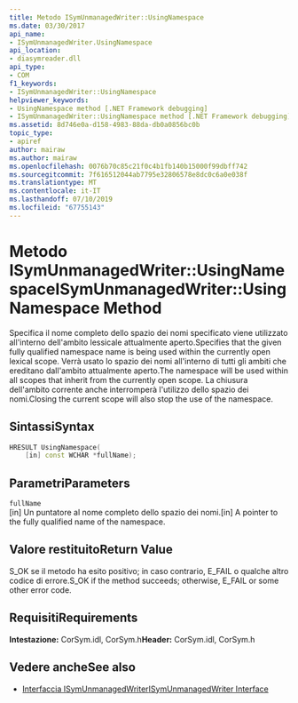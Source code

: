 ```yaml
---
title: Metodo ISymUnmanagedWriter::UsingNamespace
ms.date: 03/30/2017
api_name:
- ISymUnmanagedWriter.UsingNamespace
api_location:
- diasymreader.dll
api_type:
- COM
f1_keywords:
- ISymUnmanagedWriter::UsingNamespace
helpviewer_keywords:
- UsingNamespace method [.NET Framework debugging]
- ISymUnmanagedWriter::UsingNamespace method [.NET Framework debugging]
ms.assetid: 8d746e0a-d158-4983-88da-db0a0856bc0b
topic_type:
- apiref
author: mairaw
ms.author: mairaw
ms.openlocfilehash: 0076b70c85c21f0c4b1fb140b15000f99dbff742
ms.sourcegitcommit: 7f616512044ab7795e32806578e8dc0c6a0e038f
ms.translationtype: MT
ms.contentlocale: it-IT
ms.lasthandoff: 07/10/2019
ms.locfileid: "67755143"
---
```

# <a name="isymunmanagedwriterusingnamespace-method"></a><span data-ttu-id="e3497-102">Metodo ISymUnmanagedWriter::UsingNamespace</span><span class="sxs-lookup"><span data-stu-id="e3497-102">ISymUnmanagedWriter::UsingNamespace Method</span></span>
<span data-ttu-id="e3497-103">Specifica il nome completo dello spazio dei nomi specificato viene utilizzato all'interno dell'ambito lessicale attualmente aperto.</span><span class="sxs-lookup"><span data-stu-id="e3497-103">Specifies that the given fully qualified namespace name is being used within the currently open lexical scope.</span></span> <span data-ttu-id="e3497-104">Verrà usato lo spazio dei nomi all'interno di tutti gli ambiti che ereditano dall'ambito attualmente aperto.</span><span class="sxs-lookup"><span data-stu-id="e3497-104">The namespace will be used within all scopes that inherit from the currently open scope.</span></span> <span data-ttu-id="e3497-105">La chiusura dell'ambito corrente anche interromperà l'utilizzo dello spazio dei nomi.</span><span class="sxs-lookup"><span data-stu-id="e3497-105">Closing the current scope will also stop the use of the namespace.</span></span>  
  
## <a name="syntax"></a><span data-ttu-id="e3497-106">Sintassi</span><span class="sxs-lookup"><span data-stu-id="e3497-106">Syntax</span></span>  
  
```cpp  
HRESULT UsingNamespace(  
    [in] const WCHAR *fullName);  
```  
  
## <a name="parameters"></a><span data-ttu-id="e3497-107">Parametri</span><span class="sxs-lookup"><span data-stu-id="e3497-107">Parameters</span></span>  
 `fullName`  
 <span data-ttu-id="e3497-108">[in] Un puntatore al nome completo dello spazio dei nomi.</span><span class="sxs-lookup"><span data-stu-id="e3497-108">[in] A pointer to the fully qualified name of the namespace.</span></span>  
  
## <a name="return-value"></a><span data-ttu-id="e3497-109">Valore restituito</span><span class="sxs-lookup"><span data-stu-id="e3497-109">Return Value</span></span>  
 <span data-ttu-id="e3497-110">S_OK se il metodo ha esito positivo; in caso contrario, E_FAIL o qualche altro codice di errore.</span><span class="sxs-lookup"><span data-stu-id="e3497-110">S_OK if the method succeeds; otherwise, E_FAIL or some other error code.</span></span>  
  
## <a name="requirements"></a><span data-ttu-id="e3497-111">Requisiti</span><span class="sxs-lookup"><span data-stu-id="e3497-111">Requirements</span></span>  
 <span data-ttu-id="e3497-112">**Intestazione:** CorSym.idl, CorSym.h</span><span class="sxs-lookup"><span data-stu-id="e3497-112">**Header:** CorSym.idl, CorSym.h</span></span>  
  
## <a name="see-also"></a><span data-ttu-id="e3497-113">Vedere anche</span><span class="sxs-lookup"><span data-stu-id="e3497-113">See also</span></span>

- [<span data-ttu-id="e3497-114">Interfaccia ISymUnmanagedWriter</span><span class="sxs-lookup"><span data-stu-id="e3497-114">ISymUnmanagedWriter Interface</span></span>](../../../../docs/framework/unmanaged-api/diagnostics/isymunmanagedwriter-interface.md)
